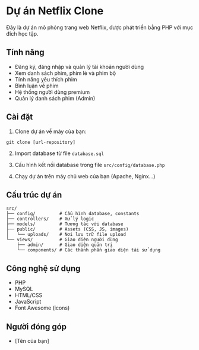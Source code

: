 # Dự án Netflix Clone

Đây là dự án mô phỏng trang web Netflix, được phát triển bằng PHP với mục đích học tập.

## Tính năng

-   Đăng ký, đăng nhập và quản lý tài khoản người dùng
-   Xem danh sách phim, phim lẻ và phim bộ
-   Tính năng yêu thích phim
-   Bình luận về phim
-   Hệ thống người dùng premium
-   Quản lý danh sách phim (Admin)

## Cài đặt

1. Clone dự án về máy của bạn:

```
git clone [url-repository]
```

2. Import database từ file `database.sql`

3. Cấu hình kết nối database trong file `src/config/database.php`

4. Chạy dự án trên máy chủ web của bạn (Apache, Nginx...)

## Cấu trúc dự án

```
src/
├── config/         # Cấu hình database, constants
├── controllers/    # Xử lý logic
├── models/         # Tương tác với database
├── public/         # Assets (CSS, JS, images)
│   └── uploads/    # Nơi lưu trữ file upload
└── views/          # Giao diện người dùng
    ├── admin/      # Giao diện quản trị
    └── components/ # Các thành phần giao diện tái sử dụng
```

## Công nghệ sử dụng

-   PHP
-   MySQL
-   HTML/CSS
-   JavaScript
-   Font Awesome (icons)

## Người đóng góp

-   [Tên của bạn]
